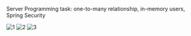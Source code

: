 
Server Programming task: one-to-many relationship, in-memory users, Spring Security

![1](https://github.com/OlSavMe/Bookstore_CRUD_Repos/blob/master/in-memory_users1.png)
![2](https://github.com/OlSavMe/Bookstore_CRUD_Repos/blob/master/in-memory_users2.png)
![3](https://github.com/OlSavMe/Bookstore_CRUD_Repos/blob/master/in-memory_users3.png)
